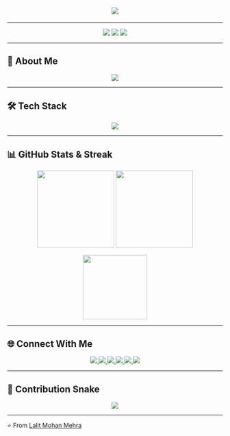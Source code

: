 <!-- Profile Header -->
<h1 align="center">
  <img src="https://readme-typing-svg.herokuapp.com?font=Orbitron&size=35&duration=3000&color=00FFFF&center=true&vCenter=true&width=600&lines=Hi+👋,+I'm+Lalit+Mohan+Mehra;💻+Passionate+Developer;🚀+Exploring+Tech+World;🔥+Always+Learning+New+Things" />
</h1>

---

<!-- Profile Badges -->
<p align="center">
  <img src="https://komarev.com/ghpvc/?username=lalit-mehra703&label=Profile%20Views&color=blueviolet&style=flat-square" />
  <img src="https://img.shields.io/github/followers/lalit-mehra703?label=Followers&style=flat-square&color=red" />
  <img src="https://img.shields.io/github/stars/lalit-mehra703?label=Stars&style=flat-square&color=yellow" />
</p>

---

## 🚀 About Me
<p align="center">
  <img src="https://readme-typing-svg.herokuapp.com?size=22&duration=4000&color=FF00FF&center=true&vCenter=true&width=600&lines=💻+Coding+Enthusiast;🌱+Learning+Full-Stack+Development;🎯+Focused+on+Building+Projects;⚡+Always+Curious+to+Learn+More" />
</p>

---

## 🛠️ Tech Stack
<p align="center">
  <img src="https://skillicons.dev/icons?i=html,css,js,react,nodejs,express,mysql,mongodb,git,github,vscode" />
</p>

---

## 📊 GitHub Stats & Streak
<p align="center">
  <img src="https://github-readme-stats.vercel.app/api?username=lalit-mehra703&show_icons=true&theme=tokyonight" height="180px" />
  <img src="https://github-readme-streak-stats.herokuapp.com/?user=lalit-mehra703&theme=tokyonight" height="180px" />
</p>

<p align="center">
  <img src="https://github-readme-stats.vercel.app/api/top-langs/?username=lalit-mehra703&layout=compact&theme=tokyonight" height="150px" />
</p>

---

## 🌐 Connect With Me
<p align="center">

  <!-- GitHub -->
  <a href="https://github.com/lalit-mehra703">
    <img src="https://img.shields.io/badge/GitHub-100000?style=for-the-badge&logo=github&logoColor=white" />
  </a>

  <!-- LinkedIn -->
  <a href="https://linkedin.com/in/your-link">
    <img src="https://img.shields.io/badge/LinkedIn-0077B5?style=for-the-badge&logo=linkedin&logoColor=white" />
  </a>

  <!-- LeetCode -->
  <a href="https://leetcode.com/your-username">
    <img src="https://img.shields.io/badge/LeetCode-FFA116?style=for-the-badge&logo=leetcode&logoColor=black" />
  </a>

  <!-- CodeChef -->
  <a href="https://www.codechef.com/users/your-username">
    <img src="https://img.shields.io/badge/CodeChef-5B4638?style=for-the-badge&logo=codechef&logoColor=white" />
  </a>

  <!-- Codolio -->
  <a href="https://www.codolio.com/your-username">
    <img src="https://img.shields.io/badge/Codolio-000000?style=for-the-badge&logo=codeforces&logoColor=white" />
  </a>

  <!-- Code Ninjas -->
  <a href="https://codeninjas.com/your-username">
    <img src="https://img.shields.io/badge/CodeNinjas-0088CC?style=for-the-badge&logo=nintendo&logoColor=white" />
  </a>

</p>

---

## 🐍 Contribution Snake
<p align="center">
  <img src="https://raw.githubusercontent.com/lalit-mehra703/lalit-mehra703/output/github-contribution-grid-snake.svg" />
</p>

---

⭐️ From [Lalit Mohan Mehra](https://github.com/lalit-mehra703)

